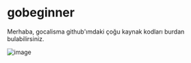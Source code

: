 # gobeginner

Merhaba, gocalisma github'ımdaki çoğu kaynak kodları burdan bulabilirsiniz.

![image](https://user-images.githubusercontent.com/119099923/207535128-b14f3fba-e9a9-4b63-852a-aba627b8f7f3.png)



